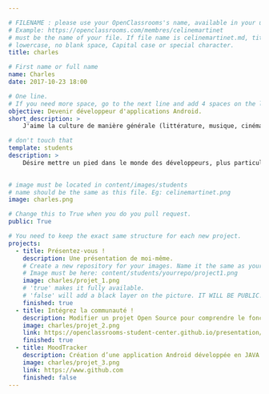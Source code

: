 ```yaml
---

# FILENAME : please use your OpenClassrooms's name, available in your url.
# Example: https://openclassrooms.com/membres/celinemartinet
# must be the name of your file. If file name is celinemartinet.md, title is celinemartinet.
# lowercase, no blank space, Capital case or special character.
title: charles

# First name or full name
name: Charles
date: 2017-10-23 18:00

# One line.
# If you need more space, go to the next line and add 4 spaces on the left, as in 'description'.
objective: Devenir développeur d'applications Android.
short_description: >
    J'aime la culture de manière générale (littérature, musique, cinéma ...), ainsi qu'apprendre.

# don't touch that
template: students
description: >
    Désire mettre un pied dans le monde des développeurs, plus particulièrement dans l'univers Android pour smartphones & tablettes, et ceci afin de m'ouvrir à de nouvelles perspectives d'avenir.
    

# image must be located in content/images/students
# name should be the same as this file. Eg: celinemartinet.png
image: charles.png

# Change this to True when you do you pull request.
public: True

# You need to keep the exact same structure for each new project.
projects:
  - title: Présentez-vous !
    description: Une présentation de moi-même.
    # Create a new repository for your images. Name it the same as your nickname and profile picture.
    # Image must be here: content/students/yourrepo/project1.png
    image: charles/projet_1.png
    # 'true' makes it fully available.
    # 'false' will add a black layer on the picture. IT WILL BE PUBLIC!
    finished: true
  - title: Intégrez la communauté !
    description: Modifier un projet Open Source pour comprendre le fonctionnement de Git, de Github et des pull requests. 
    image: charles/projet_2.png
    link: https://openclassrooms-student-center.github.io/presentation/students/charles.html
    finished: true
  - title: MoodTracker
    description: Création d’une application Android développée en JAVA.
    image: charles/projet_3.png
    link: https://www.github.com
    finished: false
---
```

